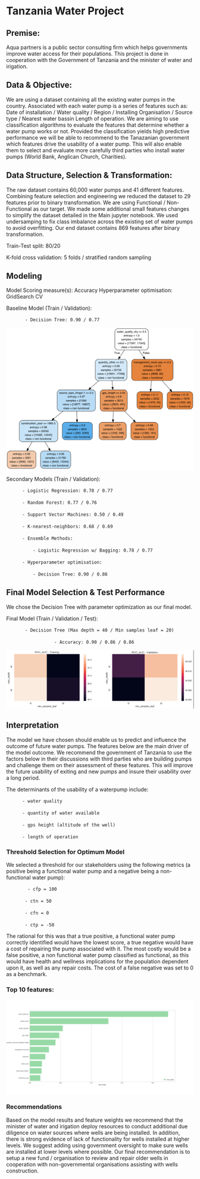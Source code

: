 # Tanzania Water Project

## Premise: 

Aqua partners is a public sector consulting firm which helps governments improve water access for their populations. This project is done in cooperation with the Government of Tanzania and the minister of water and irigation. 

## Data & Objective:

We are using a dataset containing all the existing water pumps in the country. Associated with each water pump is a series of features such as: Date of installation / Water quality / Region / Installing Organisation / Source type / Nearest water bassin
Length of operation. We are aiming to use classification algorithms to evaluate the features that determine whether a water pump works or not. Provided the classification yields high predictive performance we will be able to recommend to the Tanazanian government which features drive the usability of a water pump. This will also enable them to select and evaluate more carefully third parties who install water pumps (World Bank, Anglican Church, Charities). 


## Data Structure, Selection & Transformation:

The raw dataset contains 60,000 water pumps and 41 different features. Combining feature selection and engineering we reduced the dataset to 29 features prior to binary transformation. We are using Functional / Non-Functional as our target. We made some additional small features changes to simplify the dataset detailed in the Main jupyter notebook. We used undersamping to fix class imbalance across the existing set of water pumps to avoid overfitting. Our end dataset contains 869 features after binary transformation. 

Train-Test split: 80/20 

K-fold cross validation: 5 folds / stratified random sampling

## Modeling

Model Scoring measure(s): Accuracy
Hyperparameter optimisation: GridSearch CV

Baseline Model (Train / Validation):

           - Decision Tree: 0.90 / 0.77

![](images/tree.png)

Secondary Models (Train / Validation): 

          - Logistic Regression: 0.78 / 0.77 
          
          - Random Forest: 0.77 / 0.76
          
          - Support Vector Machines: 0.50 / 0.49
          
          - K-nearest-neighbors: 0.68 / 0.69
          
          - Ensemble Methods: 
              
              - Logistic Regression w/ Bagging: 0.78 / 0.77
              
          - Hyperparameter optimisation: 
          
              - Decision Tree: 0.90 / 0.86

## Final Model Selection & Test Performance

We chose the Decision Tree with parameter optimization as our final model. 

Final Model (Train / Validation / Test): 

           - Decision Tree (Max depth = 40 / Min samples leaf = 20)
                      
                      - Accuracy: 0.90 / 0.86 / 0.86


![](images/final_model_params.png)

## Interpretation 

The model we have chosen should enable us to predict and influence the outcome of future water pumps. The features below are the main driver of the model outcome. We recommend the government of Tanzania to use the factors below in their discussions with third parties who are building pumps and challenge them on their assessment of these features. This will improve the future usability of exiting and new pumps and insure their usability over a long period. 

The determinants of the usability of a waterpump include:
          
          - water quality

          - quantity of water available
          
          - gps height (altitude of the well) 
          
          - length of operation

### Threshold Selection for Optimum Model

We selected a threshold for our stakeholders using the following metrics (a positive being a functional water pump and a negative being a non-functional water pump):

            - cfp = 100

           - ctn = 50

           - cfn = 0

           - ctp = -50

The rational for this was that a true positive, a functional water pump correctly identified would have the lowest score, a true negative would have a cost of repairing the pump associated with it. The most costly would be a false positive, a non functional water pump classified as functional, as this would have health and wellness implications for the population dependent upon it, as well as any repair costs. The cost of a false negative was set to 0 as a benchmark.

### Top 10 features:

![](images/features_final.png)


### Recommendations

Based on the model results and feature weights we recommend that the minister of water and irigation deploy resources to conduct additional due diligence on water sources where wells are being installed. In addition, there is strong evidence of lack of functionality for wells installed at higher levels. We suggest adding using government oversight to make sure wells are installed at lower levels where possible. Our final recommendation is to setup a new fund / organisation to review and repair older wells in cooperation with non-governmental organisations assisting with wells construction. 
